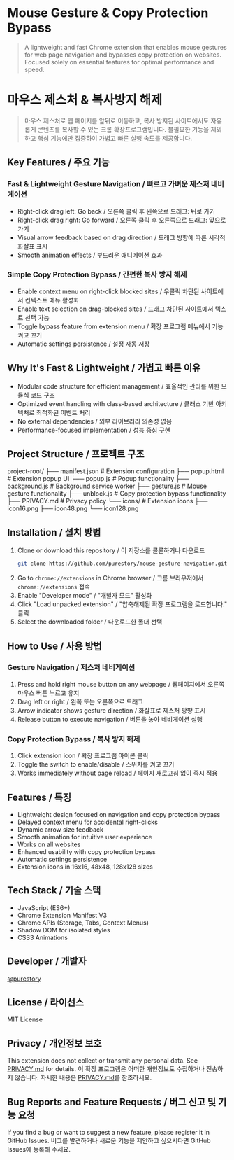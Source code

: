 # Mouse Gesture & Copy Protection Bypass
> A lightweight and fast Chrome extension that enables mouse gestures for web page navigation and bypasses copy protection on websites. Focused solely on essential features for optimal performance and speed.

# 마우스 제스처 & 복사방지 해제
> 마우스 제스처로 웹 페이지를 앞뒤로 이동하고, 복사 방지된 사이트에서도 자유롭게 콘텐츠를 복사할 수 있는 크롬 확장프로그램입니다. 불필요한 기능을 제외하고 핵심 기능에만 집중하여 가볍고 빠른 실행 속도를 제공합니다.

## Key Features / 주요 기능

### Fast & Lightweight Gesture Navigation / 빠르고 가벼운 제스처 네비게이션
- Right-click drag left: Go back / 오른쪽 클릭 후 왼쪽으로 드래그: 뒤로 가기
- Right-click drag right: Go forward / 오른쪽 클릭 후 오른쪽으로 드래그: 앞으로 가기
- Visual arrow feedback based on drag direction / 드래그 방향에 따른 시각적 화살표 표시
- Smooth animation effects / 부드러운 애니메이션 효과

### Simple Copy Protection Bypass / 간편한 복사 방지 해제
- Enable context menu on right-click blocked sites / 우클릭 차단된 사이트에서 컨텍스트 메뉴 활성화
- Enable text selection on drag-blocked sites / 드래그 차단된 사이트에서 텍스트 선택 가능
- Toggle bypass feature from extension menu / 확장 프로그램 메뉴에서 기능 켜고 끄기
- Automatic settings persistence / 설정 자동 저장

## Why It's Fast & Lightweight / 가볍고 빠른 이유
- Modular code structure for efficient management / 효율적인 관리를 위한 모듈식 코드 구조
- Optimized event handling with class-based architecture / 클래스 기반 아키텍처로 최적화된 이벤트 처리
- No external dependencies / 외부 라이브러리 의존성 없음
- Performance-focused implementation / 성능 중심 구현

## Project Structure / 프로젝트 구조

project-root/
├── manifest.json     # Extension configuration
├── popup.html       # Extension popup UI
├── popup.js        # Popup functionality
├── background.js   # Background service worker
├── gesture.js      # Mouse gesture functionality
├── unblock.js      # Copy protection bypass functionality
├── PRIVACY.md      # Privacy policy
└── icons/          # Extension icons
    ├── icon16.png
    ├── icon48.png
    └── icon128.png

## Installation / 설치 방법

1. Clone or download this repository / 이 저장소를 클론하거나 다운로드
   ```bash
   git clone https://github.com/purestory/mouse-gesture-navigation.git
   ```
2. Go to `chrome://extensions` in Chrome browser / 크롬 브라우저에서 `chrome://extensions` 접속
3. Enable "Developer mode" / "개발자 모드" 활성화
4. Click "Load unpacked extension" / "압축해제된 확장 프로그램을 로드합니다." 클릭
5. Select the downloaded folder / 다운로드한 폴더 선택

## How to Use / 사용 방법

### Gesture Navigation / 제스처 네비게이션
1. Press and hold right mouse button on any webpage / 웹페이지에서 오른쪽 마우스 버튼 누르고 유지
2. Drag left or right / 왼쪽 또는 오른쪽으로 드래그
3. Arrow indicator shows gesture direction / 화살표로 제스처 방향 표시
4. Release button to execute navigation / 버튼을 놓아 네비게이션 실행

### Copy Protection Bypass / 복사 방지 해제
1. Click extension icon / 확장 프로그램 아이콘 클릭
2. Toggle the switch to enable/disable / 스위치를 켜고 끄기
3. Works immediately without page reload / 페이지 새로고침 없이 즉시 적용

## Features / 특징

- Lightweight design focused on navigation and copy protection bypass
- Delayed context menu for accidental right-clicks
- Dynamic arrow size feedback
- Smooth animation for intuitive user experience
- Works on all websites
- Enhanced usability with copy protection bypass
- Automatic settings persistence
- Extension icons in 16x16, 48x48, 128x128 sizes

## Tech Stack / 기술 스택

- JavaScript (ES6+)
- Chrome Extension Manifest V3
- Chrome APIs (Storage, Tabs, Context Menus)
- Shadow DOM for isolated styles
- CSS3 Animations

## Developer / 개발자

[@purestory](https://github.com/purestory)

## License / 라이선스

MIT License

## Privacy / 개인정보 보호
This extension does not collect or transmit any personal data. See [PRIVACY.md](PRIVACY.md) for details.
이 확장 프로그램은 어떠한 개인정보도 수집하거나 전송하지 않습니다. 자세한 내용은 [PRIVACY.md](PRIVACY.md)를 참조하세요.

## Bug Reports and Feature Requests / 버그 신고 및 기능 요청
If you find a bug or want to suggest a new feature, please register it in GitHub Issues.
버그를 발견하거나 새로운 기능을 제안하고 싶으시다면 GitHub Issues에 등록해 주세요. 